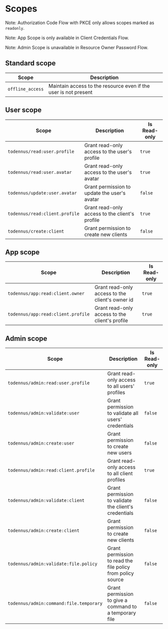 # Scopes

Note: Authorization Code Flow with PKCE only allows scopes marked as `readonly`.

Note: App Scope is only available in Client Credentials Flow.

Note: Admin Scope is unavailable in Resource Owner Password Flow.

## Standard scope

| Scope            | Description                                                     |
| ---------------- | --------------------------------------------------------------- |
| `offline_access` | Maintain access to the resource even if the user is not present |

## User scope

| Scope                          | Description                                    | Is Read-only |
| ------------------------------ | ---------------------------------------------- | ------------ |
| `todennus/read:user.profile`   | Grant read-only access to the user's profile   | `true`       |
| `todennus/read:user.avatar`    | Grant read-only access to the user's avatar    | `true`       |
| `todennus/update:user.avatar`  | Grant permission to update the user's avatar   | `false`      |
| `todennus/read:client.profile` | Grant read-only access to the client's profile | `true`       |
| `todennus/create:client`       | Grant permission to create new clients         | `false`      |

## App scope

| Scope                              | Description                                     | Is Read-only |
| ---------------------------------- | ----------------------------------------------- | ------------ |
| `todennus/app:read:client.owner`   | Grant read-only access to the client's owner id | `true`       |
| `todennus/app:read:client.profile` | Grant read-only access to the client's profile  | `true`       |

## Admin scope

| Scope                                   | Description                                                 | Is Read-only |
| --------------------------------------- | ----------------------------------------------------------- | ------------ |
| `todennus/admin:read:user.profile`      | Grant read-only access to all users' profiles               | `true`       |
| `todennus/admin:validate:user`          | Grant permission to validate all users' credentials         | `false`      |
| `todennus/admin:create:user`            | Grant permission to create new users                        | `false`      |
| `todennus/admin:read:client.profile`    | Grant read-only access to all client profiles               | `true`       |
| `todennus/admin:validate:client`        | Grant permission to validate the client's credentials       | `false`      |
| `todennus/admin:create:client`          | Grant permission to create new clients                      | `false`      |
| `todennus/admin:validate:file.policy`   | Grant permission to read the file policy from policy source | `false`      |
| `todennus/admin:command:file.temporary` | Grant permission to give a command to a temporary file      | `false`      |
